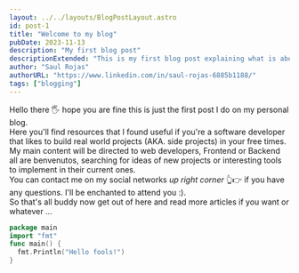 ```yaml
---
layout: ../../layouts/BlogPostLayout.astro
id: post-1
title: "Welcome to my blog"
pubDate: 2023-11-13
description: "My first blog post"
descriptionExtended: "This is my first blog post explaining what is about the blog and inviting you to read more posts."
author: "Saul Rojas"
authorURL: "https://www.linkedin.com/in/saul-rojas-6885b1188/"
tags: ["blogging"]
---
```


Hello there 🖐️ hope you are fine this is just the first post I do on my personal blog.  
Here you'll find resources that I found useful if you're a software developer that likes to build real world projects (AKA. side projects) in your free times.  
My main content will be directed to web developers, Frontend or Backend all are benvenutos, searching for ideas of new projects or interesting tools to implement in their current ones.  
You can contact me on my social networks _up right corner_ 👆👉 if you have any questions. I'll be enchanted to attend you :).  
So that's all buddy now get out of here and read more articles if you want or whatever ...

```go
package main
import "fmt"
func main() {
  fmt.Println("Hello fools!")
}
```
